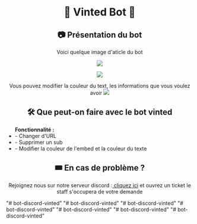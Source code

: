 <h1 align="center">🛒 Vinted Bot 🛒</h1>


<h2 align="center">📷 Présentation du bot</h2>
<p align="center">Voici quelque image d'aticle du bot</p>
<p align="center">
<img align="center" src="https://i.ibb.co/TWWjGH8/Capture.png"></img>
</p>
<p align="center">
 <img src="https://i.ibb.co/RgqYhDs/Capture.png"></img>
 </p>
<p align="center"> Vous pouvez modifier la couleur du text,  les informations que vous voulez avoir
<img src="https://i.ibb.co/xM2jd6N/Capture.png"></img>
</p>
 
<h2 align="center"> 🛠️ Que peut-on faire avec le bot vinted</h2>
<p align="center">
<ul><strong>Fonctionnalité :</strong>
     <li>- Changer d'URL</li>
     <li>- Supprimer un sub</li>
     <li>- Modifier la couleur de l'embed et la couleur du texte</li>
</ul>
<h2 align="center"> 🎟️ En cas de problème ?</h2>
<p align="center">Rejoignez nous sur notre serveur discord :<a href="https://discord.gg/6MfHWHzJ"> cliquez ici</a> et ouvrez un ticket le staff s'occupera de votre demande</p>
"# bot-discord-vinted" 
"# bot-discord-vinted" 
"# bot-discord-vinted" 
"# bot-discord-vinted" 
"# bot-discord-vinted" 
"# bot-discord-vinted" 
"# bot-discord-vinted" 
